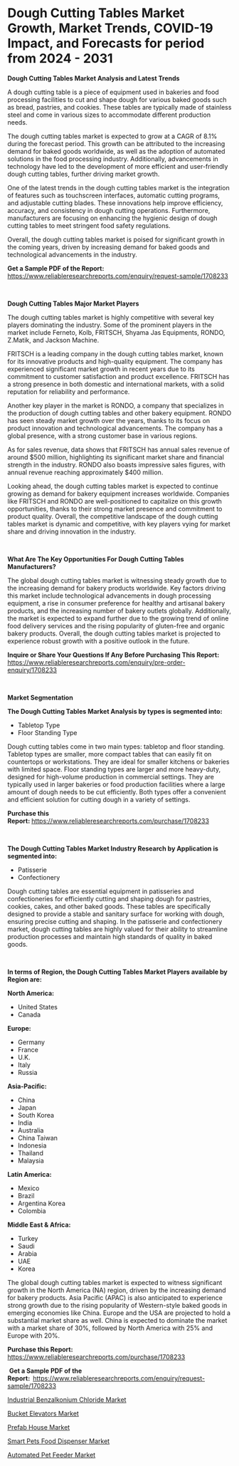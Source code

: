 <p><h1>Dough Cutting Tables Market Growth, Market Trends, COVID-19 Impact, and Forecasts for period from 2024 - 2031</h1></p><p><strong>Dough Cutting Tables Market Analysis and Latest Trends</strong></p>
<p><p>A dough cutting table is a piece of equipment used in bakeries and food processing facilities to cut and shape dough for various baked goods such as bread, pastries, and cookies. These tables are typically made of stainless steel and come in various sizes to accommodate different production needs.</p><p>The dough cutting tables market is expected to grow at a CAGR of 8.1% during the forecast period. This growth can be attributed to the increasing demand for baked goods worldwide, as well as the adoption of automated solutions in the food processing industry. Additionally, advancements in technology have led to the development of more efficient and user-friendly dough cutting tables, further driving market growth.</p><p>One of the latest trends in the dough cutting tables market is the integration of features such as touchscreen interfaces, automatic cutting programs, and adjustable cutting blades. These innovations help improve efficiency, accuracy, and consistency in dough cutting operations. Furthermore, manufacturers are focusing on enhancing the hygienic design of dough cutting tables to meet stringent food safety regulations.</p><p>Overall, the dough cutting tables market is poised for significant growth in the coming years, driven by increasing demand for baked goods and technological advancements in the industry.</p></p>
<p><strong>Get a Sample PDF of the Report:&nbsp;</strong> <a href="https://www.reliableresearchreports.com/enquiry/request-sample/1708233">https://www.reliableresearchreports.com/enquiry/request-sample/1708233</a></p>
<p>&nbsp;</p>
<p><strong>Dough Cutting Tables Major Market Players</strong></p>
<p><p>The dough cutting tables market is highly competitive with several key players dominating the industry. Some of the prominent players in the market include Ferneto, Kolb, FRITSCH, Shyama Jas Equipments, RONDO, Z.Matik, and Jackson Machine.</p><p>FRITSCH is a leading company in the dough cutting tables market, known for its innovative products and high-quality equipment. The company has experienced significant market growth in recent years due to its commitment to customer satisfaction and product excellence. FRITSCH has a strong presence in both domestic and international markets, with a solid reputation for reliability and performance.</p><p>Another key player in the market is RONDO, a company that specializes in the production of dough cutting tables and other bakery equipment. RONDO has seen steady market growth over the years, thanks to its focus on product innovation and technological advancements. The company has a global presence, with a strong customer base in various regions.</p><p>As for sales revenue, data shows that FRITSCH has annual sales revenue of around $500 million, highlighting its significant market share and financial strength in the industry. RONDO also boasts impressive sales figures, with annual revenue reaching approximately $400 million.</p><p>Looking ahead, the dough cutting tables market is expected to continue growing as demand for bakery equipment increases worldwide. Companies like FRITSCH and RONDO are well-positioned to capitalize on this growth opportunities, thanks to their strong market presence and commitment to product quality. Overall, the competitive landscape of the dough cutting tables market is dynamic and competitive, with key players vying for market share and driving innovation in the industry.</p></p>
<p>&nbsp;</p>
<p><strong>What Are The Key Opportunities For Dough Cutting Tables Manufacturers?</strong></p>
<p><p>The global dough cutting tables market is witnessing steady growth due to the increasing demand for bakery products worldwide. Key factors driving this market include technological advancements in dough processing equipment, a rise in consumer preference for healthy and artisanal bakery products, and the increasing number of bakery outlets globally. Additionally, the market is expected to expand further due to the growing trend of online food delivery services and the rising popularity of gluten-free and organic bakery products. Overall, the dough cutting tables market is projected to experience robust growth with a positive outlook in the future.</p></p>
<p><strong>Inquire or Share Your Questions If Any Before Purchasing This Report:</strong> <a href="https://www.reliableresearchreports.com/enquiry/pre-order-enquiry/1708233">https://www.reliableresearchreports.com/enquiry/pre-order-enquiry/1708233</a></p>
<p>&nbsp;</p>
<p><strong>Market Segmentation</strong></p>
<p><strong>The Dough Cutting Tables Market Analysis by types is segmented into:</strong></p>
<p><ul><li>Tabletop Type</li><li>Floor Standing Type</li></ul></p>
<p><p>Dough cutting tables come in two main types: tabletop and floor standing. Tabletop types are smaller, more compact tables that can easily fit on countertops or workstations. They are ideal for smaller kitchens or bakeries with limited space. Floor standing types are larger and more heavy-duty, designed for high-volume production in commercial settings. They are typically used in larger bakeries or food production facilities where a large amount of dough needs to be cut efficiently. Both types offer a convenient and efficient solution for cutting dough in a variety of settings.</p></p>
<p><strong>Purchase this Report:&nbsp;</strong><a href="https://www.reliableresearchreports.com/purchase/1708233">https://www.reliableresearchreports.com/purchase/1708233</a></p>
<p>&nbsp;</p>
<p><strong>The Dough Cutting Tables Market Industry Research by Application is segmented into:</strong></p>
<p><ul><li>Patisserie</li><li>Confectionery</li></ul></p>
<p><p>Dough cutting tables are essential equipment in patisseries and confectioneries for efficiently cutting and shaping dough for pastries, cookies, cakes, and other baked goods. These tables are specifically designed to provide a stable and sanitary surface for working with dough, ensuring precise cutting and shaping. In the patisserie and confectionery market, dough cutting tables are highly valued for their ability to streamline production processes and maintain high standards of quality in baked goods.</p></p>
<p>&nbsp;</p>
<p><strong>In terms of Region, the Dough Cutting Tables Market Players available by Region are:</strong></p>
<p>
    <p> <strong> North America: </strong>
        <ul>
            <li>United States</li>
            <li>Canada</li>
        </ul>
        </p> 
    <p> <strong> Europe: </strong>
        <ul>
            <li>Germany</li>
            <li>France</li>
            <li>U.K.</li>
            <li>Italy</li>
            <li>Russia</li>
        </ul>
        </p> 
    <p> <strong> Asia-Pacific: </strong>
        <ul>
            <li>China</li>
            <li>Japan</li>
            <li>South Korea</li>
            <li>India</li>
            <li>Australia</li>
            <li>China Taiwan</li>
            <li>Indonesia</li>
            <li>Thailand</li>
            <li>Malaysia</li>
        </ul>
        </p> 
    <p> <strong> Latin America: </strong>
        <ul>
            <li>Mexico</li>
            <li>Brazil</li>
            <li>Argentina Korea</li>
            <li>Colombia</li>
        </ul>
        </p> 
    <p> <strong> Middle East & Africa: </strong>
        <ul>
            <li>Turkey</li>
            <li>Saudi</li>
            <li>Arabia</li>
            <li>UAE</li>
            <li>Korea</li>
        </ul>
    </p>
    </p>
<p><p>The global dough cutting tables market is expected to witness significant growth in the North America (NA) region, driven by the increasing demand for bakery products. Asia Pacific (APAC) is also anticipated to experience strong growth due to the rising popularity of Western-style baked goods in emerging economies like China. Europe and the USA are projected to hold a substantial market share as well. China is expected to dominate the market with a market share of 30%, followed by North America with 25% and Europe with 20%.</p></p>
<p><strong>Purchase this Report: </strong><a href="https://www.reliableresearchreports.com/purchase/1708233">https://www.reliableresearchreports.com/purchase/1708233</a></p>
<p>&nbsp;<strong>Get a Sample PDF of the Report:&nbsp;&nbsp;</strong><a href="https://www.reliableresearchreports.com/enquiry/request-sample/1708233">https://www.reliableresearchreports.com/enquiry/request-sample/1708233</a></p>
<p><strong></strong></p>
<p><p><a href="https://github.com/jj19131/Market-Research-Report-List-1/blob/main/industrial-benzalkonium-chloride-market.md">Industrial Benzalkonium Chloride Market</a></p><p><a href="https://github.com/Sarissaschmalingtr6fz2739/Market-Research-Report-List-1/blob/main/bucket-elevators-market.md">Bucket Elevators Market</a></p><p><a href="https://github.com/sougarounis/Market-Research-Report-List-2/blob/main/prefab-house-market.md">Prefab House Market</a></p><p><a href="https://github.com/marloy8/Market-Research-Report-List-3/blob/main/smart-pets-food-dispenser-market.md">Smart Pets Food Dispenser Market</a></p><p><a href="https://github.com/WillieWoodard/Market-Research-Report-List-3/blob/main/automated-pet-feeder-market.md">Automated Pet Feeder Market</a></p></p>